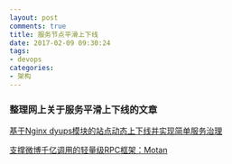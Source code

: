 ```yaml
---
layout: post
comments: true
title: 服务节点平滑上下线
date: 2017-02-09 09:30:24
tags:
- devops
categories:
- 架构
---
```


### 整理网上关于服务平滑上下线的文章

[基于Nginx dyups模块的站点动态上下线并实现简单服务治理](http://www.cnblogs.com/beyondbit/p/6063132.html)

[支撑微博千亿调用的轻量级RPC框架：Motan](http://weibo.com/ttarticle/p/show?id=2309403951077522312320)


